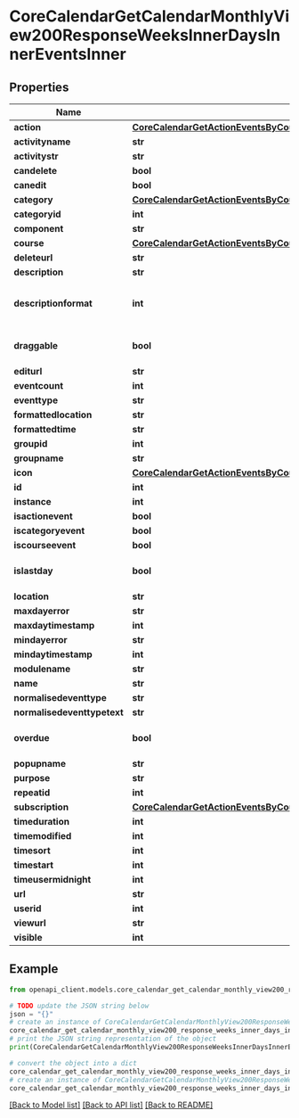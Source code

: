 # CoreCalendarGetCalendarMonthlyView200ResponseWeeksInnerDaysInnerEventsInner


## Properties

Name | Type | Description | Notes
------------ | ------------- | ------------- | -------------
**action** | [**CoreCalendarGetActionEventsByCourses200ResponseGroupedbycourseInnerEventsInnerAction**](CoreCalendarGetActionEventsByCourses200ResponseGroupedbycourseInnerEventsInnerAction.md) |  | [optional] 
**activityname** | **str** | activityname | [optional] 
**activitystr** | **str** | activitystr | [optional] 
**candelete** | **bool** | candelete | [optional] 
**canedit** | **bool** | canedit | [optional] 
**category** | [**CoreCalendarGetActionEventsByCourses200ResponseGroupedbycourseInnerEventsInnerCategory**](CoreCalendarGetActionEventsByCourses200ResponseGroupedbycourseInnerEventsInnerCategory.md) |  | [optional] 
**categoryid** | **int** | categoryid | [optional] 
**component** | **str** | component | [optional] 
**course** | [**CoreCalendarGetActionEventsByCourses200ResponseGroupedbycourseInnerEventsInnerCourse**](CoreCalendarGetActionEventsByCourses200ResponseGroupedbycourseInnerEventsInnerCourse.md) |  | [optional] 
**deleteurl** | **str** | deleteurl | [optional] 
**description** | **str** | description | [optional] 
**descriptionformat** | **int** | description format (1 &#x3D; HTML, 0 &#x3D; MOODLE, 2 &#x3D; PLAIN, or 4 &#x3D; MARKDOWN) | [optional] [default to 1]
**draggable** | **bool** | draggable | [optional] [default to False]
**editurl** | **str** | editurl | [optional] 
**eventcount** | **int** | eventcount | [optional] 
**eventtype** | **str** | eventtype | [optional] 
**formattedlocation** | **str** | formattedlocation | [optional] 
**formattedtime** | **str** | formattedtime | [optional] 
**groupid** | **int** | groupid | [optional] 
**groupname** | **str** | groupname | [optional] 
**icon** | [**CoreCalendarGetActionEventsByCourses200ResponseGroupedbycourseInnerEventsInnerIcon**](CoreCalendarGetActionEventsByCourses200ResponseGroupedbycourseInnerEventsInnerIcon.md) |  | [optional] 
**id** | **int** | id | [optional] 
**instance** | **int** | instance | [optional] 
**isactionevent** | **bool** | isactionevent | [optional] 
**iscategoryevent** | **bool** | iscategoryevent | [optional] 
**iscourseevent** | **bool** | iscourseevent | [optional] 
**islastday** | **bool** | islastday | [optional] [default to False]
**location** | **str** | location | [optional] 
**maxdayerror** | **str** | maxdayerror | [optional] 
**maxdaytimestamp** | **int** | maxdaytimestamp | [optional] 
**mindayerror** | **str** | mindayerror | [optional] 
**mindaytimestamp** | **int** | mindaytimestamp | [optional] 
**modulename** | **str** | modulename | [optional] 
**name** | **str** | name | [optional] 
**normalisedeventtype** | **str** | normalisedeventtype | [optional] 
**normalisedeventtypetext** | **str** | normalisedeventtypetext | [optional] 
**overdue** | **bool** | overdue | [optional] [default to False]
**popupname** | **str** | popupname | [optional] 
**purpose** | **str** | purpose | [optional] 
**repeatid** | **int** | repeatid | [optional] 
**subscription** | [**CoreCalendarGetActionEventsByCourses200ResponseGroupedbycourseInnerEventsInnerSubscription**](CoreCalendarGetActionEventsByCourses200ResponseGroupedbycourseInnerEventsInnerSubscription.md) |  | [optional] 
**timeduration** | **int** | timeduration | [optional] 
**timemodified** | **int** | timemodified | [optional] 
**timesort** | **int** | timesort | [optional] 
**timestart** | **int** | timestart | [optional] 
**timeusermidnight** | **int** | timeusermidnight | [optional] 
**url** | **str** | url | [optional] 
**userid** | **int** | userid | [optional] 
**viewurl** | **str** | viewurl | [optional] 
**visible** | **int** | visible | [optional] 

## Example

```python
from openapi_client.models.core_calendar_get_calendar_monthly_view200_response_weeks_inner_days_inner_events_inner import CoreCalendarGetCalendarMonthlyView200ResponseWeeksInnerDaysInnerEventsInner

# TODO update the JSON string below
json = "{}"
# create an instance of CoreCalendarGetCalendarMonthlyView200ResponseWeeksInnerDaysInnerEventsInner from a JSON string
core_calendar_get_calendar_monthly_view200_response_weeks_inner_days_inner_events_inner_instance = CoreCalendarGetCalendarMonthlyView200ResponseWeeksInnerDaysInnerEventsInner.from_json(json)
# print the JSON string representation of the object
print(CoreCalendarGetCalendarMonthlyView200ResponseWeeksInnerDaysInnerEventsInner.to_json())

# convert the object into a dict
core_calendar_get_calendar_monthly_view200_response_weeks_inner_days_inner_events_inner_dict = core_calendar_get_calendar_monthly_view200_response_weeks_inner_days_inner_events_inner_instance.to_dict()
# create an instance of CoreCalendarGetCalendarMonthlyView200ResponseWeeksInnerDaysInnerEventsInner from a dict
core_calendar_get_calendar_monthly_view200_response_weeks_inner_days_inner_events_inner_from_dict = CoreCalendarGetCalendarMonthlyView200ResponseWeeksInnerDaysInnerEventsInner.from_dict(core_calendar_get_calendar_monthly_view200_response_weeks_inner_days_inner_events_inner_dict)
```
[[Back to Model list]](../README.md#documentation-for-models) [[Back to API list]](../README.md#documentation-for-api-endpoints) [[Back to README]](../README.md)


